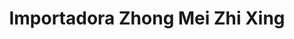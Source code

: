 ---
title: "Importadora Zhong Mei Zhi Xing"
url: /santo-domingo/importadora-zhong-mei-zhi-xing/
shop: Allgemein
---